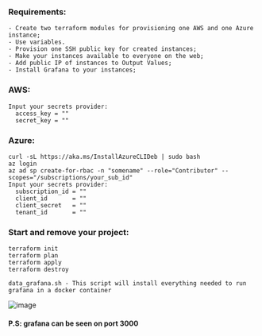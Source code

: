 ### Requirements:

```
- Create two terraform modules for provisioning one AWS and one Azure instance;
- Use variables.
- Provision one SSH public key for created instances;
- Make your instances available to everyone on the web;
- Add public IP of instances to Output Values;
- Install Grafana to your instances;
```

### AWS:
```
Input your secrets provider:
  access_key = ""
  secret_key = ""
```

### Azure:
```
curl -sL https://aka.ms/InstallAzureCLIDeb | sudo bash
az login
az ad sp create-for-rbac -n "somename" --role="Contributor" --scopes="/subscriptions/your_sub_id"
Input your secrets provider:
  subscription_id = ""
  client_id       = ""
  client_secret   = ""
  tenant_id       = ""
```
### Start and remove your project:
```
terraform init
terraform plan
terraform apply
terraform destroy
```

```
data_grafana.sh - This script will install everything needed to run grafana in a docker container
```
![image](https://user-images.githubusercontent.com/42977616/210903698-43cbf759-02bb-4647-8b5b-f426478c964d.png)

#### P.S: grafana can be seen on port 3000
